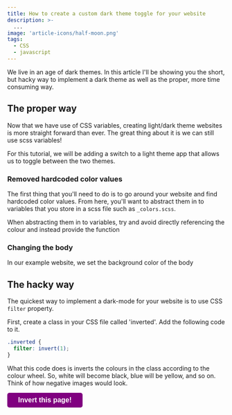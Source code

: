 ```yaml
---
title: How to create a custom dark theme toggle for your website
description: >-
  ...
image: 'article-icons/half-moon.png'
tags:
  - CSS
  - javascript
---
```


We live in an age of dark themes. In this article I'll be showing you the short, but hacky way to implement a dark theme as well as the proper, more time consuming way.

## The proper way

Now that we have use of CSS variables, creating light/dark theme websites is more straight forward than ever. The great thing about it is we can still use scss variables!

For this tutorial, we will be adding a switch to a light theme app that allows us to toggle between the two themes.

### Removed hardcoded color values

The first thing that you'll need to do is to go around your website and find hardcoded color values. From here, you'll want to abstract them in to variables that you store in a scss file such as `_colors.scss`.

When abstracting them in to variables, try and avoid directly referencing the colour and instead provide the function

### Changing the body

In our example website, we set the background color of the body

## The hacky way

The quickest way to implement a dark-mode for your website is to use CSS `filter` property.

First, create a class in your CSS file called 'inverted'. Add the following code to it.

```css
.inverted {
  filter: invert(1);
}
```

What this code does is inverts the colours in the class according to the colour wheel. So, white will become black, blue will be yellow, and so on. Think of how negative images would look.

<script>
function invertColors() {
  document.querySelector('html').classList.toggle('inverted');
}
</script>
<style>
  .demoButton {
    font-size: 20px;
    padding: 8px 25px;
    background-color: purple;
    color: white;
    font-size: 16px;
    font-weight: bold;
    border: none;
    border-radius: 5px;
  }
  </style>

<button class="demoButton" onClick="invertColors();">Invert this page!</button>
